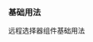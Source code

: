 ### 基础用法

远程选择器组件基础用法
<source-block>
    <template v-slot:comp>
        <press-row>
            <remote-select-demo/>
        </press-row>
    </template>
    <template v-slot:code>
        <source-code lang="vue" url="/remote-select/remote-select-demo.vue"/>
    </template>
</source-block>